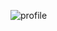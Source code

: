 <!-- ![profile](https://user-images.githubusercontent.com/22400377/195408639-552a232e-4ae3-4fd7-bb3d-cd6f2449d9c1.gif) -->
![profile](https://github.com/Toni-SM/Toni-SM/assets/22400377/30d64d20-aed3-43f6-b7e5-13a4a8c79e39)

<!--
ffmpeg -framerate 1/5 -i github-profile-%d.png -vf "palettegen" palette.png
ffmpeg -framerate 1/5 -i github-profile-%d.png -i palette.png -filter_complex "paletteuse" -r 5 -loop 0 profile.gif
-->
